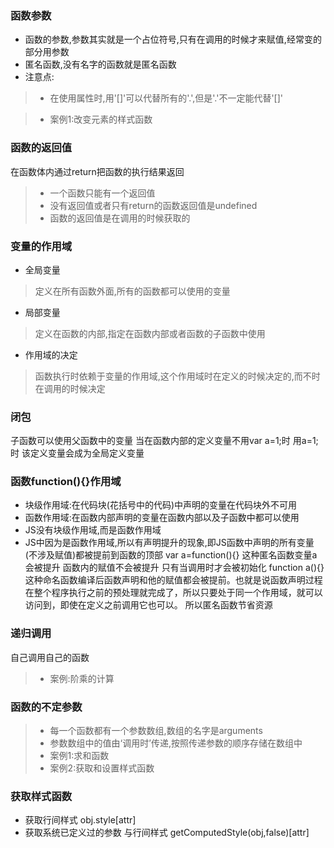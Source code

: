 ### 函数参数
* 函数的参数,参数其实就是一个占位符号,只有在调用的时候才来赋值,经常变的部分用参数
* 匿名函数,没有名字的函数就是匿名函数
* 注意点:

> * 在使用属性时,用'[]'可以代替所有的'.',但是'.'不一定能代替'[]'

>* 案例1:改变元素的样式函数

### 函数的返回值
在函数体内通过return把函数的执行结果返回
> * 一个函数只能有一个返回值
> * 没有返回值或者只有return的函数返回值是undefined
> * 函数的返回值是在调用的时候获取的

### 变量的作用域
* 全局变量 

> 定义在所有函数外面,所有的函数都可以使用的变量

* 局部变量

> 定义在函数的内部,指定在函数内部或者函数的子函数中使用

* 作用域的决定

> 函数执行时依赖于变量的作用域,这个作用域时在定义的时候决定的,而不时在调用的时候决定

### 闭包
子函数可以使用父函数中的变量
当在函数内部的定义变量不用var a=1;时 用a=1;时 该定义变量会成为全局定义变量

### 函数function(){}作用域
* 块级作用域:在代码块(花括号中的代码)中声明的变量在代码块外不可用
* 函数作用域:在函数内部声明的变量在函数内部以及子函数中都可以使用
* JS没有块级作用域,而是函数作用域
* JS中因为是函数作用域,所以有声明提升的现象,即JS函数中声明的所有变量(不涉及赋值)都被提前到函数的顶部
var a=function(){} 这种匿名函数变量a会被提升 函数内的赋值不会被提升 只有当调用时才会被初始化
function a(){} 这种命名函数编译后函数声明和他的赋值都会被提前。也就是说函数声明过程在整个程序执行之前的预处理就完成了，所以只要处于同一个作用域，就可以访问到，即使在定义之前调用它也可以。
所以匿名函数节省资源

### 递归调用
自己调用自己的函数

> * 案例:阶乘的计算

### 函数的不定参数
> * 每一个函数都有一个参数数组,数组的名字是arguments
> * 参数数组中的值由‘调用时’传递,按照传递参数的顺序存储在数组中
> * 案例1:求和函数
> * 案例2:获取和设置样式函数

### 获取样式函数
* 获取行间样式 obj.style[attr]
* 获取系统已定义过的参数 与行间样式 getComputedStyle(obj,false)[attr]